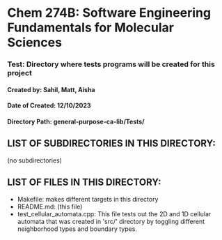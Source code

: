 # Chem 274B: Software Engineering Fundamentals for Molecular Sciences

### Test: Directory where tests programs will be created for this project

#### Created by: Sahil, Matt, Aisha 
#### Date of Created: 12/10/2023
#### Directory Path: general-purpose-ca-lib/Tests/

## LIST OF SUBDIRECTORIES IN THIS DIRECTORY:

(no subdirectories) 


## LIST OF FILES IN THIS DIRECTORY:

- Makefile: makes different targets in this directory
- README.md: (this file) 
- test_cellular_automata.cpp: This file tests out the 2D and 1D cellular automata that was created in 'src/' directory by toggling different neighborhood types and boundary types.